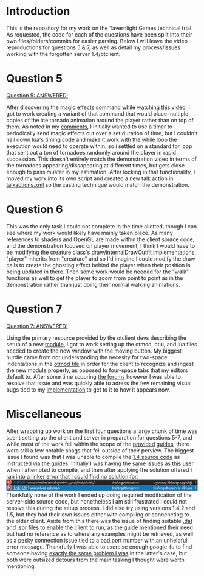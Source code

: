 # Introduction
This is the repository for my work on the Tavernlight Games technical trial. As requested, the code for each of the questions have been split into their own files/folders/commits for easier parsing. Below I will leave the video reproductions for questions 5 & 7, as well as detail my process/issues working with the forgotten server 1.4/otclient.

# Question 5

[Question 5: ANSWERED!](/media/Question5Answered.mp4)

After discovering the magic effects command while watching [this](https://youtu.be/lHC2j7YPnOw?si=0-jG7-_gtljKKwnT) video, I got to work creating a variant of that command that would place multiple copies of the ice tornado animation around the player rather than on top of them. As noted in my [comments](/code/Q5/frigo.lua), I initially wanted to use a timer to periodically send magic effects out over a set duration of time, but I couldn't nail down lua's timing code and make it work with the while loop the execution would need to operate within, so i settled on a standard for loop that sent out a ton of tornadoes randomly around the player in rapid succession. This doesn't entirely match the demonstration video in terms of the tornadoes appearing/dissapearing at different times, but gets close enough to pass muster in my estimation. After locking in that functionality, I moved my work into its own script and created a new talk action in [talkactions.xml](/code/Q5/talkactions.xml) so the casting technique would match the demonstration.

# Question 6

This was the only task I could not complete in the time allotted, though I can see where my work would likely have mainly taken place. As many references to shaders and OpenGL are made within the client source code, and the demonstration focused on player movement, I think I would have to be modifying the creature class's draw/internalDrawOutfit implementations. "player" inherits from "creature" and so I'd imagine I could modify the draw calls to create the ghosting effect behind the player when their position is being updated in there. Then some work would be needed for the "walk" functions as well to get the player to zoom from point to point as in the demonstration rather than just doing their normal walking animations.

# Question 7

[Question 7: ANSWERED!](/media/Question7Answered.mp4)

Using the primary resource provided by the otclient devs describing the setup of a new [module](https://github.com/edubart/otclient/wiki/Module-Tutorial), I got to work setting up the otmod, otui, and lua files needed to create the new window with the moving button. My biggest hurdle came from not understanding the necesity for two-space indentations in the [otmod file](/code/Q7/popup.otmod) in order for the client to recognize and ingest the new module properly, as opposed to four-space tabs that my editors default to. After some time scouring [the forums](https://otland.net/threads/support-loading-modules-with-interface-and-handling-storage-values-with-extended-opcode.255560/post-2478477) however I was able to resolve that issue and was quickly able to adress the few remaining visual bugs tied to my [implementation](/code/Q7/popup.lua) to get to it to how it appears now.

# Miscellaneous

After wrapping up work on the first four questions a large chunk of time was spent setting up the client and server in preparation for questions 5-7, and while most of the work fell within the scope of the [provided](https://github.com/otland/forgottenserver/wiki) [guides](https://github.com/edubart/otclient/wiki/Compiling-on-Windows), there were still a few notable snags that fell outside of their perview. The biggest issue I found was that I was unable to compile the [1.4 source code](https://github.com/otland/forgottenserver/releases/tag/v1.4) as instructed via the guides. Initially I was having the same issues as [this user](https://otland.net/threads/26-08-2023-tfs-nekiro-7-72-fmt-lib-problem.286038/) when I attempted to compile, and then after applying the solution offered I ran into a linker error that I could find no solution for.
![the linker error in question](/media/LinkerError.PNG)
Thankfully none of the work I ended up doing required modification of the server-side source code, but nonetheless I am still frustrated I could not resolve this during the setup process. I did also try using versions 1.4.2 and 1.5, but they had their own issues either with compiling or connencting to the older client. Aside from this there was the issue of finding suitable [.dat and .spr files](https://downloads.ots.me/?dir=data/tibia-clients/dat_and_spr) to enable the client to run, as the guide mentioned their need but had no reference as to where any examples might be retrieved, as well as a pesky connection issue tied to a bad port number with an unhelpful error message. Thankfully I was able to exercise enough google-fu to find someone having [exactly the same problem I was](https://otland.net/threads/stuck-on-please-wait-connecting-to-login-server-error-got-a-network-message-with-invalid-checksum.288536/) in the latter's case, but both were outsized detours from the main tasking I thought were worth mentioning.
